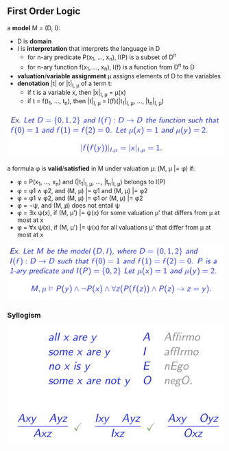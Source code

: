 ## First Order Logic

a **model** M = (D, I):
* D is **domain**
* I is **interpretation** that interprets the language in D
	* for n-ary predicate P(x<sub>1</sub>, ..., x<sub>n</sub>), I(P) is a subset of D<sup>n</sup>
	* for n-ary function f(x<sub>1</sub>, ..., x<sub>n</sub>), I(f) is a function from D<sup>n</sup> to D
* **valuation**/**variable assignment** μ assigns elements of D to the variables
* **denotation** |t| or |t|<sub>I, μ</sub> of a term t:
	* if t is a variable x, then |x|<sub>I, μ</sub> = μ(x)
	* if t = f(t<sub>1</sub>, ..., t<sub>n</sub>), then |t|<sub>I, μ</sub> = I(f)(|t<sub>1</sub>|<sub>I, μ</sub>, ..., |t<sub>n</sub>|<sub>I, μ</sub>)

![denotation](./pix/denotation.png)

a formula φ is **valid**/**satisfied** in M under valuation μ: (M, μ |= φ) if:
* φ = P(x<sub>1</sub>, ..., x<sub>n</sub>) and (|t<sub>1</sub>|<sub>I, μ</sub>, ..., |t<sub>n</sub>|<sub>I, μ</sub>) belongs to I(P)
* φ = φ1 ∧ φ2, and (M, μ) |= φ1 and (M, μ) |= φ2
* φ = φ1 ∨ φ2, and (M, μ) |= φ1 or (M, μ) |= φ2
* φ = ¬ψ, and (M, μ̸) does not entail ψ
* φ = ∃x ψ(x), if (M, μ') |= ψ(x) for some valuation μ' that differs from μ at most at x
* φ = ∀x ψ(x), if (M, μ') |= ψ(x) for all valuations μ' that differ from μ at most at x

![valid](./pix/valid.png)

### Syllogism

<p float="left">
	<img src="./pix/syllogism.png" width="600" />
</p>
